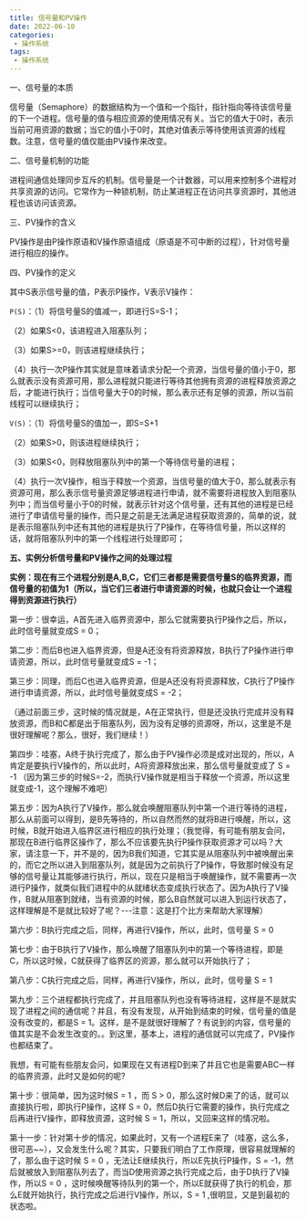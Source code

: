 ```yaml
---
title: 信号量和PV操作
date: 2022-06-10
categories:
 - 操作系统
tags:
 - 操作系统
---
```


一、信号量的本质

信号量（Semaphore）的数据结构为一个值和一个指针，指针指向等待该信号量的下一个进程。信号量的值与相应资源的使用情况有关。当它的值大于0时，表示当前可用资源的数据；当它的值小于0时，其绝对值表示等待使用该资源的线程数。注意，信号量的值仅能由PV操作来改变。

二、信号量机制的功能

进程间通信处理同步互斥的机制。信号量是一个计数器，可以用来控制多个进程对共享资源的访问。它常作为一种锁机制，防止某进程正在访问共享资源时，其他进程也该访问该资源。

三、PV操作的含义

PV操作是由P操作原语和V操作原语组成（原语是不可中断的过程），针对信号量进行相应的操作。

四、PV操作的定义

其中S表示信号量的值，P表示P操作，V表示V操作：

`P(S)`：（1）将信号量S的值减一，即进行S=S-1；

（2）如果S<0，该进程进入阻塞队列；

（3）如果S>=0，则该进程继续执行；

（4）执行一次P操作其实就是意味着请求分配一个资源，当信号量的值小于0，那么就表示没有资源可用，那么进程就只能进行等待其他拥有资源的进程释放资源之后，才能进行执行；当信号量大于0的时候，那么表示还有足够的资源，所以当前线程可以继续执行；

`V(S)`：（1）将信号量S的值加一，即S=S+1

（2）如果S>0，则该进程继续执行；

（3）如果S<0，则释放阻塞队列中的第一个等待信号量的进程；

（4）执行一次V操作，相当于释放一个资源，当信号量的值大于0，那么就表示有资源可用，那么表示信号量资源足够进程进行申请，就不需要将进程放入到阻塞队列中；而当信号量小于0的时候，就表示针对这个信号量，还有其他的进程是已经进行了申请信号量的操作，而只是之前是无法满足进程获取资源的，简单的说，就是表示阻塞队列中还有其他的进程是执行了P操作，在等待信号量，所以这样的话，就将阻塞队列中的第一个线程进行处理即可；

**五、实例分析信号量和PV操作之间的处理过程**

**实例：现在有三个进程分别是A,B,C，它们三者都是需要信号量S的临界资源，而信号量的初值为1（所以，当它们三者进行申请资源的时候，也就只会让一个进程得到资源进行执行）**

第一步：很幸运，A首先进入临界资源中，那么它就需要执行P操作之后，所以，此时信号量就变成S = 0；

第二步：而后B也进入临界资源，但是A还没有将资源释放，B执行了P操作进行申请资源，所以，此时信号量就变成S = -1；

第三步：同理，而后C也进入临界资源，但是A还没有将资源释放，C执行了P操作进行申请资源，所以，此时信号量就变成S = -2；

（通过前面三步，这时候的情况就是，A在正常执行，但是还没执行完成并没有释放资源，而B和C都是出于阻塞队列，因为没有足够的资源呀，所以，这里是不是很好理解呢？那么，很好，我们继续！）

第四步：哇塞，A终于执行完成了，那么由于PV操作必须是成对出现的，所以，A肯定是要执行V操作的，所以此时，A将资源释放出来，那么信号量就变成了 S = -1 （因为第三步的时候S=-2，而执行V操作就是相当于释放一个资源，所以这里就变成-1，这个理解不难吧）

第五步：因为A执行了V操作，那么就会唤醒阻塞队列中第一个进行等待的进程，那么从前面可以得到，是B先等待的，所以自然而然的就将B进行唤醒，所以，这时候，B就开始进入临界区进行相应的执行处理；（我觉得，有可能有朋友会问，那现在B进行临界区操作了，那么不应该要先执行P操作获取资源才可以吗？大家，请注意一下，并不是的，因为B我们知道，它其实是从阻塞队列中被唤醒出来的，而它之所以进入到阻塞队列，就是因为之前执行了P操作，导致那时候没有足够的信号量让其能够进行执行，所以，现在只是相当于唤醒操作，就不需要再一次进行P操作，就类似我们进程中的从就绪状态变成执行状态了。因为A执行了V操作，B就从阻塞到就绪，当有资源的时候，那么B自然就可以进入到运行状态了，这样理解是不是就比较好了呢？---注意：这是打个比方来帮助大家理解）

第六步：B执行完成之后，同样，再进行V操作，所以，此时，信号量 S = 0

第七步：由于B执行了V操作，那么唤醒了阻塞队列中的第一个等待进程，即是C，所以这时候，C就获得了临界区的资源，那么就可以开始执行了；

第八步：C执行完成之后，同样，再进行V操作，所以，此时，信号量 S = 1

第九步：三个进程都执行完成了，并且阻塞队列也没有等待进程，这样是不是就实现了进程之间的通信呢？并且，有没有发现，从开始到结束的时候，信号量的值是没有改变的，都是S = 1。这样，是不是就很好理解了？有说到的内容，信号量的值其实是不会发生改变的。。到这里，基本上，进程的通信就可以完成了，PV操作也都结束了。

我想，有可能有些朋友会问，如果现在又有进程D到来了并且它也是需要ABC一样的临界资源，此时又是如何的呢?

第十步：很简单，因为这时候S = 1 ，而 S > 0，那么这时候D来了的话，就可以直接执行啦，即执行P操作，这样 S = 0，然后D执行它需要的操作，执行完成之后再进行V操作，即释放资源，这时候 S = 1，所以，又回来这样的情况啦。

第十一步：针对第十步的情况，如果此时，又有一个进程E来了（哇塞，这么多，很可恶~~），又会发生什么呢？其实，只要我们明白了工作原理，很容易就理解的了，那么由于这时候 S = 0 ，无法让E继续执行，所以E先执行P操作，S = -1，然后就被放入到阻塞队列去了，而当D使用资源之执行完成之后，由于D执行了V操作，所以S = 0 ，这时候唤醒等待队列的第一个，所以E就获得了执行的机会，那么E就开始执行，执行完成之后进行V操作，所以，S = 1 ,很明显，又是到最初的状态啦。





